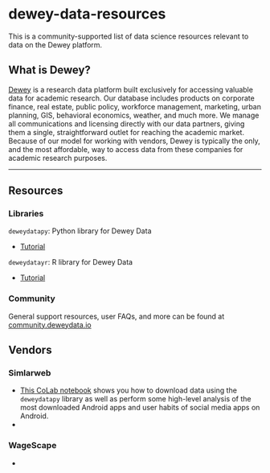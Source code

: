 # dewey-data-resources
This is a community-supported list of data science resources relevant to data on the Dewey platform.

## What is Dewey?
[Dewey](https://www.deweydata.io/) is a research data platform built exclusively for accessing valuable data for academic research. Our database includes products on corporate finance, real estate, public policy, workforce management, marketing, urban planning, GIS, behavioral economics, weather, and much more. We manage all communications and licensing directly with our data partners, giving them a single, straightforward outlet for reaching the academic market. Because of our model for working with vendors, Dewey is typically the only, and the most affordable, way to access data from these companies for academic research purposes.
<hr>

## Resources

### Libraries
`deweydatapy`: Python library for Dewey Data
- [Tutorial](https://github.com/Dewey-Data/deweydatapy)

`deweydatayr`: R library for Dewey Data
- [Tutorial](https://github.com/Dewey-Data/deweydatar)

### Community
General support resources, user FAQs, and more can be found at [community.deweydata.io](community.deweydata.io)

## Vendors

### Simlarweb

- [This CoLab notebook](https://drive.google.com/file/d/1c4M_dALDsnllE9rhIn-KotvH3mvhPjub/view?usp=sharing) shows you how to download data using the `deweydatapy` library as well as perform some high-level analysis of the most downloaded Android apps and user habits of social media apps on Android. </li>
- 

### WageScape 

- 
